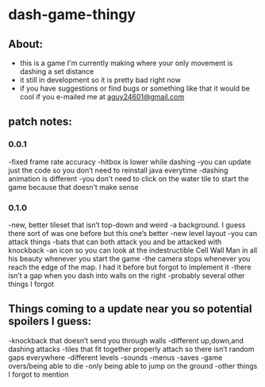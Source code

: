 # dash-game-thingy


## About:

- this is a game I'm currently making where your only movement is dashing a set distance 
- it still in development so it is pretty bad right now 
- if you have suggestions or find bugs or something like that it would be cool if you e-mailed me at aguy24601@gmail.com


## patch notes:

### 0.0.1
-fixed frame rate accuracy 
-hitbox is lower while dashing
-you can update just the code so you don’t need to reinstall java everytime
-dashing animation is different
-you don’t need to click on the water tile to start the game because that doesn’t make sense 

### 0.1.0
-new, better tileset that isn’t top-down and weird
-a background. I guess there sort of was one before but this one’s better
-new level layout
-you can attack things 
-bats that can both attack you and be attacked with knockback
-an icon so you can look at the indestructible Cell Wall Man in all his beauty whenever you start the game
-the camera stops whenever you reach the edge of the map. I had it before but forgot to implement it
-there isn’t a gap when you dash into walls on the right
-probably several other things I forgot

## Things coming to a update near you so potential spoilers I guess:

-knockback that doesn’t send you through walls
-different up,down,and dashing attacks
-tiles that fit together properly attach so there isn’t random gaps everywhere
-different levels
-sounds
-menus
-saves
-game overs/being able to die
-only being able to jump on the ground
-other things I forgot to mention
